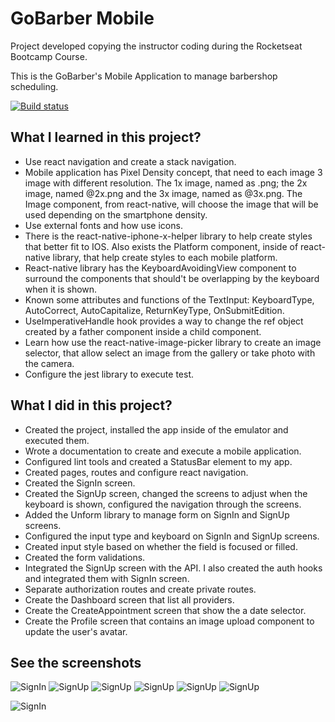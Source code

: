 # GoBarber Mobile

Project developed copying the instructor coding during the Rocketseat Bootcamp Course.

This is the GoBarber's Mobile Application to manage barbershop scheduling.

[![Build status](https://build.appcenter.ms/v0.1/apps/13b0a876-bb4d-44a7-9814-b60751c21e66/branches/master/badge)](https://appcenter.ms)

## What I learned in this project?
  - Use react navigation and create a stack navigation.
  - Mobile application has Pixel Density concept, that need to each image 3 image with different resolution. The 1x image, named as <image-name>.png; the 2x image, named <image-name>@2x.png and the 3x image, named as <image-name>@3x.png. The Image component, from react-native, will choose the image that will be used depending on the smartphone density.
  - Use external fonts and how use icons.
  - There is the react-native-iphone-x-helper library to help create styles that better fit to IOS. Also exists the Platform component, inside of react-native library, that help create styles to each mobile platform.
  - React-native library has the KeyboardAvoidingView component to surround the components that should't be overlapping by the keyboard when it is shown.
  - Known some attributes and functions of the TextInput: KeyboardType, AutoCorrect, AutoCapitalize, ReturnKeyType, OnSubmitEdition.
  - UseImperativeHandle hook provides a way to change the ref object created by a father component inside a child component.
  - Learn how use the react-native-image-picker library to create an image selector, that allow select an image from the gallery or take photo with the camera.
  - Configure the jest library to execute test.

## What I did in this project?
  - Created the project, installed the app inside of the emulator and executed them.
  - Wrote a documentation to create and execute a mobile application.
  - Configured lint tools and created a StatusBar element to my app.
  - Created pages, routes and configure react navigation.
  - Created the SignIn screen.
  - Created the SignUp screen, changed the screens to adjust when the keyboard is shown, configured the navigation through the screens.
  - Added the Unform library to manage form on SignIn and SignUp screens.
  - Configured the input type and keyboard on SignIn and SignUp screens.
  - Created input style based on whether the field is focused or filled.
  - Created the form validations.
  - Integrated the SignUp screen with the API. I also created the auth hooks and integrated them with SignIn screen.
  - Separate authorization routes and create private routes.
  - Create the Dashboard screen that list all providers.
  - Create the CreateAppointment screen that show the a date selector.
  - Create the Profile screen that contains an image upload component to update the user's avatar.

## See the screenshots

![SignIn](readme/screenshot-1.png)
![SignUp](readme/screenshot-2.png)
![SignUp](readme/screenshot-3.png)
![SignUp](readme/screenshot-4.png)
![SignUp](readme/screenshot-5.png)
![SignUp](readme/screenshot-6.png)

![SignIn](readme/feature-graphic.png)
